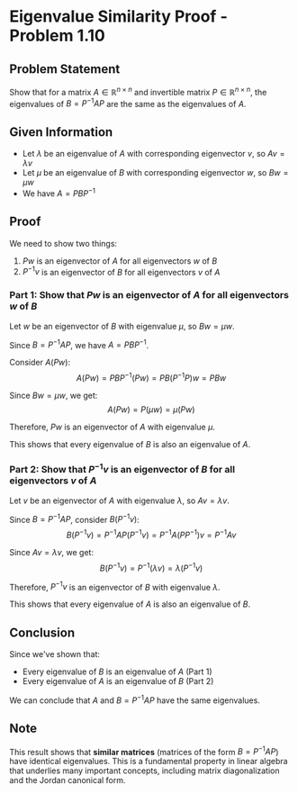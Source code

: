# Eigenvalue Similarity Proof - Problem 1.10

## Problem Statement

Show that for a matrix $A \in \mathbb{R}^{n \times n}$ and invertible matrix $P \in \mathbb{R}^{n \times n}$, the eigenvalues of $B = P^{-1}AP$ are the same as the eigenvalues of $A$.

## Given Information

- Let $\lambda$ be an eigenvalue of $A$ with corresponding eigenvector $v$, so $Av = \lambda v$
- Let $\mu$ be an eigenvalue of $B$ with corresponding eigenvector $w$, so $Bw = \mu w$
- We have $A = PBP^{-1}$

## Proof

We need to show two things:
1. $Pw$ is an eigenvector of $A$ for all eigenvectors $w$ of $B$
2. $P^{-1}v$ is an eigenvector of $B$ for all eigenvectors $v$ of $A$

### Part 1: Show that $Pw$ is an eigenvector of $A$ for all eigenvectors $w$ of $B$

Let $w$ be an eigenvector of $B$ with eigenvalue $\mu$, so $Bw = \mu w$.

Since $B = P^{-1}AP$, we have $A = PBP^{-1}$.

Consider $A(Pw)$:
$$A(Pw) = PBP^{-1}(Pw) = PB(P^{-1}P)w = PBw$$

Since $Bw = \mu w$, we get:
$$A(Pw) = P(\mu w) = \mu(Pw)$$

Therefore, $Pw$ is an eigenvector of $A$ with eigenvalue $\mu$.

This shows that every eigenvalue of $B$ is also an eigenvalue of $A$.

### Part 2: Show that $P^{-1}v$ is an eigenvector of $B$ for all eigenvectors $v$ of $A$

Let $v$ be an eigenvector of $A$ with eigenvalue $\lambda$, so $Av = \lambda v$.

Since $B = P^{-1}AP$, consider $B(P^{-1}v)$:
$$B(P^{-1}v) = P^{-1}AP(P^{-1}v) = P^{-1}A(PP^{-1})v = P^{-1}Av$$

Since $Av = \lambda v$, we get:
$$B(P^{-1}v) = P^{-1}(\lambda v) = \lambda(P^{-1}v)$$

Therefore, $P^{-1}v$ is an eigenvector of $B$ with eigenvalue $\lambda$.

This shows that every eigenvalue of $A$ is also an eigenvalue of $B$.

## Conclusion

Since we've shown that:
- Every eigenvalue of $B$ is an eigenvalue of $A$ (Part 1)
- Every eigenvalue of $A$ is an eigenvalue of $B$ (Part 2)

We can conclude that $A$ and $B = P^{-1}AP$ have the same eigenvalues.

## Note

This result shows that **similar matrices** (matrices of the form $B = P^{-1}AP$) have identical eigenvalues. This is a fundamental property in linear algebra that underlies many important concepts, including matrix diagonalization and the Jordan canonical form.